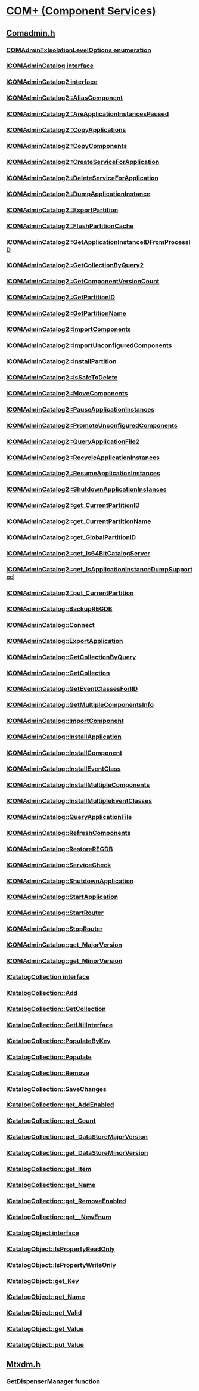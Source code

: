 # [COM+ (Component Services)](index.md)
## [Comadmin.h](../comadmin/index.md)
### [COMAdminTxIsolationLevelOptions enumeration](../comadmin/ne-comadmin-comadmintxisolationleveloptions.md)
### [ICOMAdminCatalog interface](../comadmin/nn-comadmin-icomadmincatalog.md)
### [ICOMAdminCatalog2 interface](../comadmin/nn-comadmin-icomadmincatalog2.md)
### [ICOMAdminCatalog2::AliasComponent](../comadmin/nf-comadmin-icomadmincatalog2-aliascomponent.md)
### [ICOMAdminCatalog2::AreApplicationInstancesPaused](../comadmin/nf-comadmin-icomadmincatalog2-areapplicationinstancespaused.md)
### [ICOMAdminCatalog2::CopyApplications](../comadmin/nf-comadmin-icomadmincatalog2-copyapplications.md)
### [ICOMAdminCatalog2::CopyComponents](../comadmin/nf-comadmin-icomadmincatalog2-copycomponents.md)
### [ICOMAdminCatalog2::CreateServiceForApplication](../comadmin/nf-comadmin-icomadmincatalog2-createserviceforapplication.md)
### [ICOMAdminCatalog2::DeleteServiceForApplication](../comadmin/nf-comadmin-icomadmincatalog2-deleteserviceforapplication.md)
### [ICOMAdminCatalog2::DumpApplicationInstance](../comadmin/nf-comadmin-icomadmincatalog2-dumpapplicationinstance.md)
### [ICOMAdminCatalog2::ExportPartition](../comadmin/nf-comadmin-icomadmincatalog2-exportpartition.md)
### [ICOMAdminCatalog2::FlushPartitionCache](../comadmin/nf-comadmin-icomadmincatalog2-flushpartitioncache.md)
### [ICOMAdminCatalog2::GetApplicationInstanceIDFromProcessID](../comadmin/nf-comadmin-icomadmincatalog2-getapplicationinstanceidfromprocessid.md)
### [ICOMAdminCatalog2::GetCollectionByQuery2](../comadmin/nf-comadmin-icomadmincatalog2-getcollectionbyquery2.md)
### [ICOMAdminCatalog2::GetComponentVersionCount](../comadmin/nf-comadmin-icomadmincatalog2-getcomponentversioncount.md)
### [ICOMAdminCatalog2::GetPartitionID](../comadmin/nf-comadmin-icomadmincatalog2-getpartitionid.md)
### [ICOMAdminCatalog2::GetPartitionName](../comadmin/nf-comadmin-icomadmincatalog2-getpartitionname.md)
### [ICOMAdminCatalog2::ImportComponents](../comadmin/nf-comadmin-icomadmincatalog2-importcomponents.md)
### [ICOMAdminCatalog2::ImportUnconfiguredComponents](../comadmin/nf-comadmin-icomadmincatalog2-importunconfiguredcomponents.md)
### [ICOMAdminCatalog2::InstallPartition](../comadmin/nf-comadmin-icomadmincatalog2-installpartition.md)
### [ICOMAdminCatalog2::IsSafeToDelete](../comadmin/nf-comadmin-icomadmincatalog2-issafetodelete.md)
### [ICOMAdminCatalog2::MoveComponents](../comadmin/nf-comadmin-icomadmincatalog2-movecomponents.md)
### [ICOMAdminCatalog2::PauseApplicationInstances](../comadmin/nf-comadmin-icomadmincatalog2-pauseapplicationinstances.md)
### [ICOMAdminCatalog2::PromoteUnconfiguredComponents](../comadmin/nf-comadmin-icomadmincatalog2-promoteunconfiguredcomponents.md)
### [ICOMAdminCatalog2::QueryApplicationFile2](../comadmin/nf-comadmin-icomadmincatalog2-queryapplicationfile2.md)
### [ICOMAdminCatalog2::RecycleApplicationInstances](../comadmin/nf-comadmin-icomadmincatalog2-recycleapplicationinstances.md)
### [ICOMAdminCatalog2::ResumeApplicationInstances](../comadmin/nf-comadmin-icomadmincatalog2-resumeapplicationinstances.md)
### [ICOMAdminCatalog2::ShutdownApplicationInstances](../comadmin/nf-comadmin-icomadmincatalog2-shutdownapplicationinstances.md)
### [ICOMAdminCatalog2::get_CurrentPartitionID](../comadmin/nf-comadmin-icomadmincatalog2-get_currentpartitionid.md)
### [ICOMAdminCatalog2::get_CurrentPartitionName](../comadmin/nf-comadmin-icomadmincatalog2-get_currentpartitionname.md)
### [ICOMAdminCatalog2::get_GlobalPartitionID](../comadmin/nf-comadmin-icomadmincatalog2-get_globalpartitionid.md)
### [ICOMAdminCatalog2::get_Is64BitCatalogServer](../comadmin/nf-comadmin-icomadmincatalog2-get_is64bitcatalogserver.md)
### [ICOMAdminCatalog2::get_IsApplicationInstanceDumpSupported](../comadmin/nf-comadmin-icomadmincatalog2-get_isapplicationinstancedumpsupported.md)
### [ICOMAdminCatalog2::put_CurrentPartition](../comadmin/nf-comadmin-icomadmincatalog2-put_currentpartition.md)
### [ICOMAdminCatalog::BackupREGDB](../comadmin/nf-comadmin-icomadmincatalog-backupregdb.md)
### [ICOMAdminCatalog::Connect](../comadmin/nf-comadmin-icomadmincatalog-connect.md)
### [ICOMAdminCatalog::ExportApplication](../comadmin/nf-comadmin-icomadmincatalog-exportapplication.md)
### [ICOMAdminCatalog::GetCollectionByQuery](../comadmin/nf-comadmin-icomadmincatalog-getcollectionbyquery.md)
### [ICOMAdminCatalog::GetCollection](../comadmin/nf-comadmin-icomadmincatalog-getcollection.md)
### [ICOMAdminCatalog::GetEventClassesForIID](../comadmin/nf-comadmin-icomadmincatalog-geteventclassesforiid.md)
### [ICOMAdminCatalog::GetMultipleComponentsInfo](../comadmin/nf-comadmin-icomadmincatalog-getmultiplecomponentsinfo.md)
### [ICOMAdminCatalog::ImportComponent](../comadmin/nf-comadmin-icomadmincatalog-importcomponent.md)
### [ICOMAdminCatalog::InstallApplication](../comadmin/nf-comadmin-icomadmincatalog-installapplication.md)
### [ICOMAdminCatalog::InstallComponent](../comadmin/nf-comadmin-icomadmincatalog-installcomponent.md)
### [ICOMAdminCatalog::InstallEventClass](../comadmin/nf-comadmin-icomadmincatalog-installeventclass.md)
### [ICOMAdminCatalog::InstallMultipleComponents](../comadmin/nf-comadmin-icomadmincatalog-installmultiplecomponents.md)
### [ICOMAdminCatalog::InstallMultipleEventClasses](../comadmin/nf-comadmin-icomadmincatalog-installmultipleeventclasses.md)
### [ICOMAdminCatalog::QueryApplicationFile](../comadmin/nf-comadmin-icomadmincatalog-queryapplicationfile.md)
### [ICOMAdminCatalog::RefreshComponents](../comadmin/nf-comadmin-icomadmincatalog-refreshcomponents.md)
### [ICOMAdminCatalog::RestoreREGDB](../comadmin/nf-comadmin-icomadmincatalog-restoreregdb.md)
### [ICOMAdminCatalog::ServiceCheck](../comadmin/nf-comadmin-icomadmincatalog-servicecheck.md)
### [ICOMAdminCatalog::ShutdownApplication](../comadmin/nf-comadmin-icomadmincatalog-shutdownapplication.md)
### [ICOMAdminCatalog::StartApplication](../comadmin/nf-comadmin-icomadmincatalog-startapplication.md)
### [ICOMAdminCatalog::StartRouter](../comadmin/nf-comadmin-icomadmincatalog-startrouter.md)
### [ICOMAdminCatalog::StopRouter](../comadmin/nf-comadmin-icomadmincatalog-stoprouter.md)
### [ICOMAdminCatalog::get_MajorVersion](../comadmin/nf-comadmin-icomadmincatalog-get_majorversion.md)
### [ICOMAdminCatalog::get_MinorVersion](../comadmin/nf-comadmin-icomadmincatalog-get_minorversion.md)
### [ICatalogCollection interface](../comadmin/nn-comadmin-icatalogcollection.md)
### [ICatalogCollection::Add](../comadmin/nf-comadmin-icatalogcollection-add.md)
### [ICatalogCollection::GetCollection](../comadmin/nf-comadmin-icatalogcollection-getcollection.md)
### [ICatalogCollection::GetUtilInterface](../comadmin/nf-comadmin-icatalogcollection-getutilinterface.md)
### [ICatalogCollection::PopulateByKey](../comadmin/nf-comadmin-icatalogcollection-populatebykey.md)
### [ICatalogCollection::Populate](../comadmin/nf-comadmin-icatalogcollection-populate.md)
### [ICatalogCollection::Remove](../comadmin/nf-comadmin-icatalogcollection-remove.md)
### [ICatalogCollection::SaveChanges](../comadmin/nf-comadmin-icatalogcollection-savechanges.md)
### [ICatalogCollection::get_AddEnabled](../comadmin/nf-comadmin-icatalogcollection-get_addenabled.md)
### [ICatalogCollection::get_Count](../comadmin/nf-comadmin-icatalogcollection-get_count.md)
### [ICatalogCollection::get_DataStoreMajorVersion](../comadmin/nf-comadmin-icatalogcollection-get_datastoremajorversion.md)
### [ICatalogCollection::get_DataStoreMinorVersion](../comadmin/nf-comadmin-icatalogcollection-get_datastoreminorversion.md)
### [ICatalogCollection::get_Item](../comadmin/nf-comadmin-icatalogcollection-get_item.md)
### [ICatalogCollection::get_Name](../comadmin/nf-comadmin-icatalogcollection-get_name.md)
### [ICatalogCollection::get_RemoveEnabled](../comadmin/nf-comadmin-icatalogcollection-get_removeenabled.md)
### [ICatalogCollection::get__NewEnum](../comadmin/nf-comadmin-icatalogcollection-get__newenum.md)
### [ICatalogObject interface](../comadmin/nn-comadmin-icatalogobject.md)
### [ICatalogObject::IsPropertyReadOnly](../comadmin/nf-comadmin-icatalogobject-ispropertyreadonly.md)
### [ICatalogObject::IsPropertyWriteOnly](../comadmin/nf-comadmin-icatalogobject-ispropertywriteonly.md)
### [ICatalogObject::get_Key](../comadmin/nf-comadmin-icatalogobject-get_key.md)
### [ICatalogObject::get_Name](../comadmin/nf-comadmin-icatalogobject-get_name.md)
### [ICatalogObject::get_Valid](../comadmin/nf-comadmin-icatalogobject-get_valid.md)
### [ICatalogObject::get_Value](../comadmin/nf-comadmin-icatalogobject-get_value.md)
### [ICatalogObject::put_Value](../comadmin/nf-comadmin-icatalogobject-put_value.md)
## [Mtxdm.h](../mtxdm/index.md)
### [GetDispenserManager function](../mtxdm/nf-mtxdm-getdispensermanager.md)
